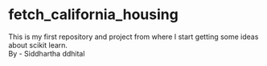 # fetch_california_housing
This is my first repository and project from where I start getting some ideas about scikit learn.
<br>
By - Siddhartha ddhital

